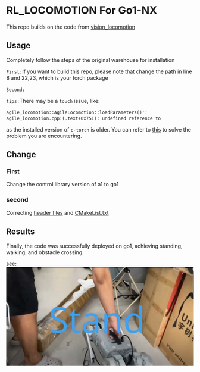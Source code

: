 #  RL_LOCOMOTION For Go1-NX

This repo builds on the code from [vision_locomotion](https://github.com/antonilo/vision_locomotion)

## Usage
Completely follow the steps of the original warehouse for installation

`First:`If you want to build this repo, please note that change the [path](./controller/CMakeLists.txt) in line 8 and 22,23, which is your torch package

`Second:`

`tips:`There may be a `touch` issue, like:
```
agile_locomotion::AgileLocomotion::loadParameters()': agile_locomotion.cpp:(.text+0x751): undefined reference to 
```
as the installed version of `c-torch` is older. You can refer to [this](https://github.com/antonilo/vision_locomotion/issues/2) to solve the problem you are encountering.

## Change
### First
Change the control library version of a1 to go1


### second
Correcting [header files](./controller/include/) and [CMakeList.txt](./controller/CMakeLists.txt)



## Results
Finally, the code was successfully deployed on go1, achieving standing, walking, and obstacle crossing.

see:
[![IMAGE ALT TEXT HERE](./media/figure.png)](https://youtu.be/enUWW-HN4iI?si=hKq9QN-5COx_rRit)

